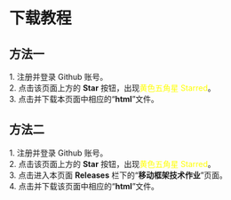 <h1>下载教程</h1>
<h2>方法一</h2>
1. 注册并登录 Github 账号。<br>
2. 点击该页面上方的 <strong>Star</strong> 按钮，出现<font color=yellow>黄色五角星 Starred</font>。<br>
3. 点击并下载本页面中相应的“<strong>html</strong>”文件。<br>

<h2>方法二</h2>
1. 注册并登录 Github 账号。<br>
2. 点击该页面上方的 <strong>Star</strong> 按钮，出现<font color=yellow>黄色五角星 Starred</font>。<br>
3. 点击进入本页面 <strong>Releases</strong> 栏下的“<strong>移动框架技术作业</strong>”页面。<br>
4. 点击并下载该页面中相应的“<strong>html</strong>”文件。<br>

